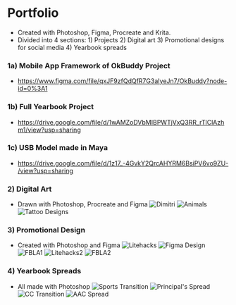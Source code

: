 # Portfolio
- Created with Photoshop, Figma, Procreate and Krita.
- Divided into 4 sections: 1) Projects 2) Digital art 3) Promotional designs for social media 4) Yearbook spreads

### 1a) Mobile App Framework of OkBuddy Project 
- https://www.figma.com/file/qxJF9zfQdQfR7G3aIyeJn7/OkBuddy?node-id=0%3A1
### 1b) Full Yearbook Project
- https://drive.google.com/file/d/1wAMZoDVbMIBPWTjVxQ3RR_rTlClAzhm1/view?usp=sharing
### 1c) USB Model made in Maya
- https://drive.google.com/file/d/1z17_-4GvkY2QrcAHYRM6BsiPV6vo9ZU-/view?usp=sharing

### 2) Digital Art
- Drawn with Photoshop, Procreate and Figma
![Dimitri](https://github.com/daphnetian/daphnetian/blob/images/dimitri.jpg?raw=true)
![Animals](https://github.com/daphnetian/daphnetian/blob/images/animals.png?raw=true)
![Tattoo Designs](https://github.com/daphnetian/daphnetian/blob/images/tattoodesigns01.png?raw=true)

### 3) Promotional Design
- Created with Photoshop and Figma
![Litehacks](https://github.com/daphnetian/daphnetian/blob/images/eprojectslitehacks.png?raw=true)
![Figma Design](https://github.com/daphnetian/daphnetian/blob/images/figmaLH1.png?raw=true)
![FBLA1](https://github.com/daphnetian/daphnetian/blob/images/fbla/FBLANewYearP1%20(1).png?raw=true)
![Litehacks2](https://github.com/daphnetian/daphnetian/blob/images/litehacks2.png?raw=true)
![FBLA2](https://github.com/daphnetian/daphnetian/blob/images/fbla/FBLANewYearP2%20(1).png?raw=true)

### 4) Yearbook Spreads
- All made with Photoshop
![Sports Transition](https://github.com/daphnetian/daphnetian/blob/images/Sports%20Transition.jpg?raw=true)
![Principal's Spread](https://github.com/daphnetian/daphnetian/blob/images/Principal's%20spread%20DPS%208.5x11.jpg?raw=true)
![CC Transition](https://github.com/daphnetian/daphnetian/blob/images/Clubs%20and%20Councils%20Transition.jpg?raw=true)
![AAC Spread](https://github.com/daphnetian/daphnetian/blob/images/AAC%20-%20yearbook.jpg?raw=true)

